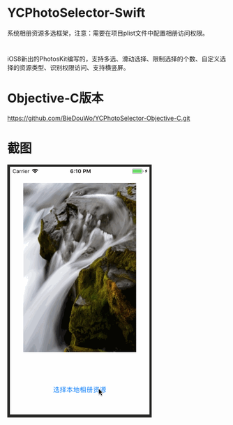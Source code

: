 # YCPhotoSelector-Swift
系统相册资源多选框架，注意：需要在项目plist文件中配置相册访问权限。

#
iOS8新出的PhotosKit编写的，支持多选、滑动选择、限制选择的个数、自定义选择的资源类型、识别权限访问、支持横竖屏。

# Objective-C版本
https://github.com/BieDouWo/YCPhotoSelector-Objective-C.git

# 截图
![](https://github.com/BieDouWo/YCPhotoSelector-Swift/blob/master/demo.gif?raw=true)

